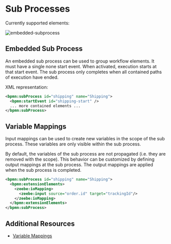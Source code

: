 # Sub Processes

Currently supported elements:

![embedded-subprocess](/bpmn-workflows/embedded-sub-process.png)

## Embedded Sub Process

An embedded sub process can be used to group workflow elements. It must have a single none start event. When activated, execution starts at that start event. The sub process only completes when all contained paths of execution have ended.

XML representation:

```xml
<bpmn:subProcess id="shipping" name="Shipping">
  <bpmn:startEvent id="shipping-start" />
  ... more contained elements ...
</bpmn:subProcess>
```

## Variable Mappings

Input mappings can be used to create new variables in the scope of the sub process. These variables are only visible within the sub process.

By default, the variables of the sub process are not propagated (i.e. they are removed with the scope). This behavior can be customized by defining output mappings at the sub process. The output mappings are applied when the sub process is completed.

```xml
<bpmn:subProcess id="shipping" name="Shipping">
  <bpmn:extensionElements>
    <zeebe:ioMapping>
      <zeebe:input source="order.id" target="trackingId"/>
    </zeebe:ioMapping>
  </bpmn:extensionElements>
</bpmn:subProcess>
```

## Additional Resources

* [Variable Mappings](reference/variables.html#inputoutput-variable-mappings)
